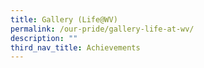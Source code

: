 ```yaml
---
title: Gallery (Life@WV)
permalink: /our-pride/gallery-life-at-wv/
description: ""
third_nav_title: Achievements
---
```

